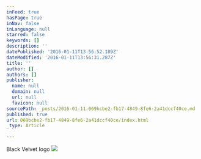 ```yaml
---
inFeed: true
hasPage: true
inNav: false
inLanguage: null
starred: false
keywords: []
description: ''
datePublished: '2016-01-11T13:56:52.189Z'
dateModified: '2016-01-11T13:56:31.287Z'
title: ''
author: []
authors: []
publisher:
  name: null
  domain: null
  url: null
  favicon: null
sourcePath: _posts/2016-01-11-069bcbe2-fb17-4849-8fe6-2a41dccf40ce.md
published: true
url: 069bcbe2-fb17-4849-8fe6-2a41dccf40ce/index.html
_type: Article

---
```

Black Velvet logo
![](https://the-grid-user-content.s3-us-west-2.amazonaws.com/09d426bb-0509-46bf-ade2-b3de6c60f917.jpg)